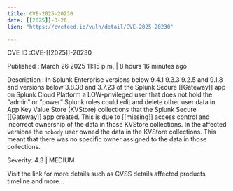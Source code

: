 ```yaml
---
title: CVE-2025-20230
date: [[2025]]-3-26
lien: "https://cvefeed.io/vuln/detail/CVE-2025-20230"

---
```


CVE ID :CVE-[[2025]]-20230

Published :  March 26
2025
11:15 p.m. | 8 hours
16 minutes ago

Description : In Splunk Enterprise versions below 9.4.1
9.3.3
9.2.5
and 9.1.8
and versions below 3.8.38 and 3.7.23 of the Splunk Secure [[Gateway]] app on Splunk Cloud Platform
a LOW-privileged user that does not hold the “admin“ or “power“ Splunk roles could edit and delete other user data in App Key Value Store (KVStore) collections that the Splunk Secure [[Gateway]] app created. This is due to [[missing]] access control and incorrect ownership of the data in those KVStore collections.
In the affected versions
the `nobody` user owned the data in the KVStore collections. This meant that there was no specific owner assigned to the data in those collections.

Severity: 4.3 | MEDIUM

Visit the link for more details
such as CVSS details
affected products
timeline
and more...

